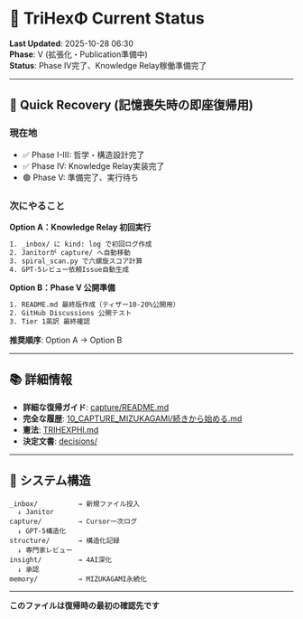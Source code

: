 # 📍 TriHexΦ Current Status

**Last Updated**: 2025-10-28 06:30  
**Phase**: V (拡張化・Publication準備中)  
**Status**: Phase IV完了、Knowledge Relay稼働準備完了

---

## 🎯 Quick Recovery (記憶喪失時の即座復帰用)

### 現在地
- ✅ Phase I-III: 哲学・構造設計完了
- ✅ Phase IV: Knowledge Relay実装完了
- 🟢 Phase V: 準備完了、実行待ち

### 次にやること

**Option A：Knowledge Relay 初回実行**
```bash
1. _inbox/ に kind: log で初回ログ作成
2. Janitorが capture/ へ自動移動
3. spiral_scan.py で六螺旋スコア計算
4. GPT-5レビュー依頼Issue自動生成
```

**Option B：Phase V 公開準備**
```bash
1. README.md 最終版作成（ティザー10-20%公開用）
2. GitHub Discussions 公開テスト
3. Tier 1英訳 最終確認
```

**推奨順序**: Option A → Option B

---

## 📚 詳細情報

- **詳細な復帰ガイド**: [capture/README.md](capture/README.md)
- **完全な履歴**: [10_CAPTURE_MIZUKAGAMI/続きから始める.md](10_CAPTURE_MIZUKAGAMI/続きから始める.md)
- **憲法**: [TRIHEXPHI.md](TRIHEXPHI.md)
- **決定文書**: [decisions/](decisions/)

---

## 🔧 システム構造

```
_inbox/          → 新規ファイル投入
  ↓ Janitor
capture/         → Cursor一次ログ
  ↓ GPT-5構造化
structure/       → 構造化記録
  ↓ 専門家レビュー
insight/         → 4AI深化
  ↓ 承認
memory/          → MIZUKAGAMI永続化
```

---

**このファイルは復帰時の最初の確認先です**

